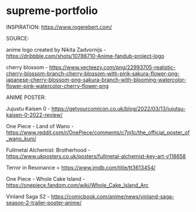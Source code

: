 # supreme-portfolio

INSPIRATION:
https://www.rogerebert.com/

SOURCE:

anime logo created by Nikita Zadvornijs - https://dribbble.com/shots/10786710-Anime-fandub-project-logo

cherry blossom - https://www.vecteezy.com/png/22993705-realistic-cherry-blossom-branch-cherry-blossom-with-pink-sakura-flower-png-japanese-cherry-blossom-png-sakura-branch-with-blooming-watercolor-flower-pink-watercolor-cherry-flower-png

ANIME POSTER:

Jujustu Kaisen 0 - https://getyourcomicon.co.uk/blog/2022/03/13/jujutsu-kaisen-0-2022-review/

One Piece - Land of Wano - https://www.reddit.com/r/OnePiece/comments/c7jn1c/the_official_poster_of_wano_kuni/

Fullmetal Alchemist: Brotherhood - https://www.ukposters.co.uk/posters/fullmetal-alchemist-key-art-v118658

Terror in Resonance = https://www.imdb.com/title/tt3613454/

One Piece - Whole Cake Island - https://onepiece.fandom.com/wiki/Whole_Cake_Island_Arc

Vinland Saga S2 - https://comicbook.com/anime/news/vinland-saga-season-2-trailer-poster-anime/